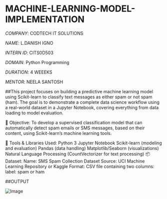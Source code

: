 # MACHINE-LEARNING-MODEL-IMPLEMENTATION  
*COMPANY*: CODTECH IT SOLUTIONS

*NAME*: L.DANISH IGNO

*INTERN ID*: CITS0D503

*DOMAIN*:  Python Programming

*DURATION*: 4 WEEEKS

*MENTOR*: NEELA SANTOSH

##This project focuses on building a predictive machine learning model using Scikit-learn to classify text messages as either spam or not spam (ham). The goal is to demonstrate a complete data science workflow using a real-world dataset in a Jupyter Notebook, covering everything from data loading to model evaluation.

🎯 Objective:
To develop a supervised classification model that can automatically detect spam emails or SMS messages, based on their content, using Scikit-learn’s machine learning tools.

🧰 Tools & Libraries Used:
Python 3
Jupyter Notebook
Scikit-learn (modeling and evaluation)
Pandas (data handling)
Matplotlib/Seaborn (visualizations)
Natural Language Processing (CountVectorizer for text processing)
📦 Dataset:
Name: SMS Spam Collection Dataset
Source: UCI Machine Learning Repository or Kaggle
Format: CSV file containing two columns:
label: spam or ham

##OUTPUT  

![Image](https://github.com/user-attachments/assets/88302fbd-a6e3-4956-a219-e738b0d43db1)



